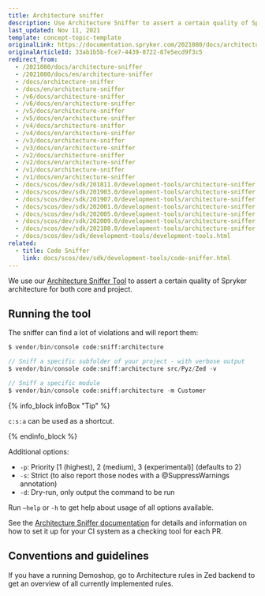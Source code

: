 ```yaml
---
title: Architecture sniffer
description: Use Architecture Sniffer to assert a certain quality of Spryker architecture for both core and project
last_updated: Nov 11, 2021
template: concept-topic-template
originalLink: https://documentation.spryker.com/2021080/docs/architecture-sniffer
originalArticleId: 33ab1b5b-fce7-4439-8722-87e5ecd9f3c5
redirect_from:
  - /2021080/docs/architecture-sniffer
  - /2021080/docs/en/architecture-sniffer
  - /docs/architecture-sniffer
  - /docs/en/architecture-sniffer
  - /v6/docs/architecture-sniffer
  - /v6/docs/en/architecture-sniffer
  - /v5/docs/architecture-sniffer
  - /v5/docs/en/architecture-sniffer
  - /v4/docs/architecture-sniffer
  - /v4/docs/en/architecture-sniffer
  - /v3/docs/architecture-sniffer
  - /v3/docs/en/architecture-sniffer
  - /v2/docs/architecture-sniffer
  - /v2/docs/en/architecture-sniffer
  - /v1/docs/architecture-sniffer
  - /v1/docs/en/architecture-sniffer
  - /docs/scos/dev/sdk/201811.0/development-tools/architecture-sniffer.html
  - /docs/scos/dev/sdk/201903.0/development-tools/architecture-sniffer.html
  - /docs/scos/dev/sdk/201907.0/development-tools/architecture-sniffer.html
  - /docs/scos/dev/sdk/202001.0/development-tools/architecture-sniffer.html
  - /docs/scos/dev/sdk/202005.0/development-tools/architecture-sniffer.html
  - /docs/scos/dev/sdk/202009.0/development-tools/architecture-sniffer.html
  - /docs/scos/dev/sdk/202108.0/development-tools/architecture-sniffer.html
  - /docs/scos/dev/sdk/development-tools/development-tools.html
related:
  - title: Code Sniffer
    link: docs/scos/dev/sdk/development-tools/code-sniffer.html
---
```


We use our [Architecture Sniffer Tool](https://github.com/spryker/architecture-sniffer) to assert a certain quality of Spryker architecture for both core and project.

## Running the tool

The sniffer can find a lot of violations and will report them:

```php
$ vendor/bin/console code:sniff:architecture

// Sniff a specific subfolder of your project - with verbose output
$ vendor/bin/console code:sniff:architecture src/Pyz/Zed -v

// Sniff a specific module
$ vendor/bin/console code:sniff:architecture -m Customer
```

{% info_block infoBox "Tip" %}

`c:s:a` can be used as a shortcut.

{% endinfo_block %}

Additional options:

* `-p`: Priority [1 (highest), 2 (medium), 3 (experimental)] (defaults to 2)
* `-s`: Strict (to also report those nodes with a @SuppressWarnings annotation)
* `-d`: Dry-run, only output the command to be run

Run `–help` or `-h` to get help about usage of all options available.

See the [Architecture Sniffer documentation](https://github.com/spryker/architecture-sniffer) for details and information on how to set it up for your CI system as a checking tool for each PR.

## Conventions and guidelines

If you have a running Demoshop, go to Architecture rules in Zed backend to get an overview of all currently implemented rules.
